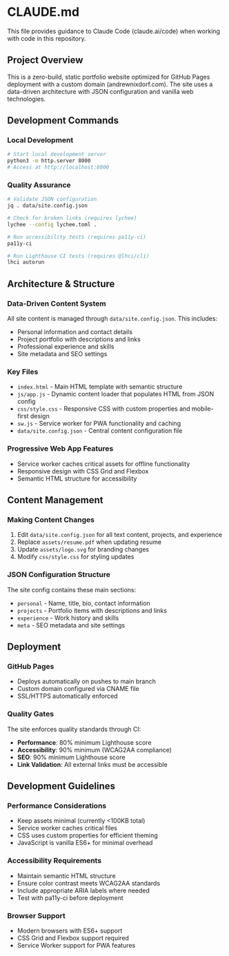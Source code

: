 # CLAUDE.md

This file provides guidance to Claude Code (claude.ai/code) when working with code in this repository.

## Project Overview

This is a zero-build, static portfolio website optimized for GitHub Pages deployment with a custom domain (andrewnixdorf.com). The site uses a data-driven architecture with JSON configuration and vanilla web technologies.

## Development Commands

### Local Development
```bash
# Start local development server
python3 -m http.server 8000
# Access at http://localhost:8000
```

### Quality Assurance
```bash
# Validate JSON configuration
jq . data/site.config.json

# Check for broken links (requires lychee)
lychee --config lychee.toml .

# Run accessibility tests (requires pa11y-ci)
pa11y-ci

# Run Lighthouse CI tests (requires @lhci/cli)
lhci autorun
```

## Architecture & Structure

### Data-Driven Content System
All site content is managed through `data/site.config.json`. This includes:
- Personal information and contact details
- Project portfolio with descriptions and links
- Professional experience and skills
- Site metadata and SEO settings

### Key Files
- `index.html` - Main HTML template with semantic structure
- `js/app.js` - Dynamic content loader that populates HTML from JSON config
- `css/style.css` - Responsive CSS with custom properties and mobile-first design
- `sw.js` - Service worker for PWA functionality and caching
- `data/site.config.json` - Central content configuration file

### Progressive Web App Features
- Service worker caches critical assets for offline functionality
- Responsive design with CSS Grid and Flexbox
- Semantic HTML structure for accessibility

## Content Management

### Making Content Changes
1. Edit `data/site.config.json` for all text content, projects, and experience
2. Replace `assets/resume.pdf` when updating resume
3. Update `assets/logo.svg` for branding changes
4. Modify `css/style.css` for styling updates

### JSON Configuration Structure
The site config contains these main sections:
- `personal` - Name, title, bio, contact information
- `projects` - Portfolio items with descriptions and links
- `experience` - Work history and skills
- `meta` - SEO metadata and site settings

## Deployment

### GitHub Pages
- Deploys automatically on pushes to main branch
- Custom domain configured via CNAME file
- SSL/HTTPS automatically enforced

### Quality Gates
The site enforces quality standards through CI:
- **Performance**: 80% minimum Lighthouse score
- **Accessibility**: 90% minimum (WCAG2AA compliance)
- **SEO**: 90% minimum Lighthouse score
- **Link Validation**: All external links must be accessible

## Development Guidelines

### Performance Considerations
- Keep assets minimal (currently <100KB total)
- Service worker caches critical files
- CSS uses custom properties for efficient theming
- JavaScript is vanilla ES6+ for minimal overhead

### Accessibility Requirements
- Maintain semantic HTML structure
- Ensure color contrast meets WCAG2AA standards
- Include appropriate ARIA labels where needed
- Test with pa11y-ci before deployment

### Browser Support
- Modern browsers with ES6+ support
- CSS Grid and Flexbox support required
- Service Worker support for PWA features